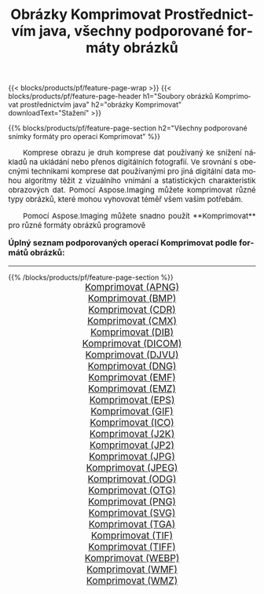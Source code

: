 ﻿---
title: Obrázky Komprimovat Prostřednictvím java, všechny podporované formáty obrázků 
weight: 3920
url: /cs/java/compress/ 
lang: cs
langdirlevel: 2
locales: zh-hans,ja,it,ru,de,es,fr,nl,id,lt,pl,pt,vi,tr,ko,zh-hant,ar,hi,th,sv,cs,uk,he
description: Pomocí Aspose.Imaging můžete snadno Komprimovat obrázky přes java
---

{{< blocks/products/pf/feature-page-wrap >}}
{{< blocks/products/pf/feature-page-header h1="Soubory obrázků Komprimovat prostřednictvím java" h2="obrázky Komprimovat" downloadText="Stažení" >}}


{{% blocks/products/pf/feature-page-section  h2="Všechny podporované snímky formáty pro operaci Komprimovat" %}}
<p align="justify" style="text-indent:2em;font-size:15px;">
Komprese obrazu je druh komprese dat používaný ke snížení nákladů na ukládání nebo přenos digitálních fotografií. Ve srovnání s obecnými technikami komprese dat používanými pro jiná digitální data mohou algoritmy těžit z vizuálního vnímání a statistických charakteristik obrazových dat.
Pomocí Aspose.Imaging můžete komprimovat různé typy obrázků, které mohou vyhovovat téměř všem vašim potřebám.
</p>
<p align="justify" style="text-indent:2em;font-size:15px;">
Pomocí Aspose.Imaging můžete snadno použít **Komprimovat** pro různé formáty obrázků programově
</p>
<h3 style="margin-top:16px;">
Úplný seznam podporovaných operací Komprimovat podle formátů obrázků:
</h3>
<hr/>
{{% /blocks/products/pf/feature-page-section %}}
<div class="container-fluid productfamilypage bg-gray">
    <div class="convertypes bg-gray agp-content section">
        <div class="container">
		<div class="row other-converters" style="gap: 10px;font-size: 19px;text-align:center;">
		    <div class='col-md-3 other-converter remove-lp remove-rp'><a href="/imaging/cs/java/compress/apng/" style="padding:15px;">Komprimovat (APNG)</a></div><div class='col-md-3 other-converter remove-lp remove-rp'><a href="/imaging/cs/java/compress/bmp/" style="padding:15px;">Komprimovat (BMP)</a></div><div class='col-md-3 other-converter remove-lp remove-rp'><a href="/imaging/cs/java/compress/cdr/" style="padding:15px;">Komprimovat (CDR)</a></div><div class='col-md-3 other-converter remove-lp remove-rp'><a href="/imaging/cs/java/compress/cmx/" style="padding:15px;">Komprimovat (CMX)</a></div><div class='col-md-3 other-converter remove-lp remove-rp'><a href="/imaging/cs/java/compress/dib/" style="padding:15px;">Komprimovat (DIB)</a></div><div class='col-md-3 other-converter remove-lp remove-rp'><a href="/imaging/cs/java/compress/dicom/" style="padding:15px;">Komprimovat (DICOM)</a></div><div class='col-md-3 other-converter remove-lp remove-rp'><a href="/imaging/cs/java/compress/djvu/" style="padding:15px;">Komprimovat (DJVU)</a></div><div class='col-md-3 other-converter remove-lp remove-rp'><a href="/imaging/cs/java/compress/dng/" style="padding:15px;">Komprimovat (DNG)</a></div><div class='col-md-3 other-converter remove-lp remove-rp'><a href="/imaging/cs/java/compress/emf/" style="padding:15px;">Komprimovat (EMF)</a></div><div class='col-md-3 other-converter remove-lp remove-rp'><a href="/imaging/cs/java/compress/emz/" style="padding:15px;">Komprimovat (EMZ)</a></div><div class='col-md-3 other-converter remove-lp remove-rp'><a href="/imaging/cs/java/compress/eps/" style="padding:15px;">Komprimovat (EPS)</a></div><div class='col-md-3 other-converter remove-lp remove-rp'><a href="/imaging/cs/java/compress/gif/" style="padding:15px;">Komprimovat (GIF)</a></div><div class='col-md-3 other-converter remove-lp remove-rp'><a href="/imaging/cs/java/compress/ico/" style="padding:15px;">Komprimovat (ICO)</a></div><div class='col-md-3 other-converter remove-lp remove-rp'><a href="/imaging/cs/java/compress/j2k/" style="padding:15px;">Komprimovat (J2K)</a></div><div class='col-md-3 other-converter remove-lp remove-rp'><a href="/imaging/cs/java/compress/jp2/" style="padding:15px;">Komprimovat (JP2)</a></div><div class='col-md-3 other-converter remove-lp remove-rp'><a href="/imaging/cs/java/compress/jpg/" style="padding:15px;">Komprimovat (JPG)</a></div><div class='col-md-3 other-converter remove-lp remove-rp'><a href="/imaging/cs/java/compress/jpeg/" style="padding:15px;">Komprimovat (JPEG)</a></div><div class='col-md-3 other-converter remove-lp remove-rp'><a href="/imaging/cs/java/compress/odg/" style="padding:15px;">Komprimovat (ODG)</a></div><div class='col-md-3 other-converter remove-lp remove-rp'><a href="/imaging/cs/java/compress/otg/" style="padding:15px;">Komprimovat (OTG)</a></div><div class='col-md-3 other-converter remove-lp remove-rp'><a href="/imaging/cs/java/compress/png/" style="padding:15px;">Komprimovat (PNG)</a></div><div class='col-md-3 other-converter remove-lp remove-rp'><a href="/imaging/cs/java/compress/svg/" style="padding:15px;">Komprimovat (SVG)</a></div><div class='col-md-3 other-converter remove-lp remove-rp'><a href="/imaging/cs/java/compress/tga/" style="padding:15px;">Komprimovat (TGA)</a></div><div class='col-md-3 other-converter remove-lp remove-rp'><a href="/imaging/cs/java/compress/tif/" style="padding:15px;">Komprimovat (TIF)</a></div><div class='col-md-3 other-converter remove-lp remove-rp'><a href="/imaging/cs/java/compress/tiff/" style="padding:15px;">Komprimovat (TIFF)</a></div><div class='col-md-3 other-converter remove-lp remove-rp'><a href="/imaging/cs/java/compress/webp/" style="padding:15px;">Komprimovat (WEBP)</a></div><div class='col-md-3 other-converter remove-lp remove-rp'><a href="/imaging/cs/java/compress/wmf/" style="padding:15px;">Komprimovat (WMF)</a></div><div class='col-md-3 other-converter remove-lp remove-rp'><a href="/imaging/cs/java/compress/wmz/" style="padding:15px;">Komprimovat (WMZ)</a></div>
                </div>
        </div>
    </div>
</div>
<br/>
